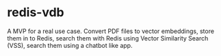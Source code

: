 # redis-vdb
A MVP for a real use case. Convert PDF files to vector embeddings, store them in to Redis, search them with Redis using Vector Similarity Search (VSS), search them using a chatbot like app. 
